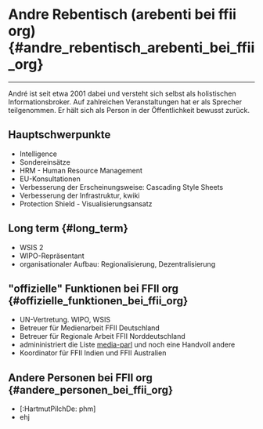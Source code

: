 # Andre Rebentisch (arebenti bei ffii org) {#andre_rebentisch_arebenti_bei_ffii_org}

------------------------------------------------------------------------

André ist seit etwa 2001 dabei und versteht sich selbst als holistischen
Informationsbroker. Auf zahlreichen Veranstaltungen hat er als Sprecher
teilgenommen. Er hält sich als Person in der Öffentlichkeit bewusst
zurück.

## Hauptschwerpunkte

-   Intelligence
-   Sondereinsätze
-   HRM - Human Resource Management
-   EU-Konsultationen
-   Verbesserung der Erscheinungsweise: Cascading Style Sheets
-   Verbesserung der Infrastruktur, kwiki
-   Protection Shield - Visualisierungsansatz

## Long term {#long_term}

-   WSIS 2
-   WIPO-Repräsentant
-   organisationaler Aufbau: Regionalisierung, Dezentralisierung

## \"offizielle\" Funktionen bei FFII org {#offizielle_funktionen_bei_ffii_org}

-   UN-Vertretung. WIPO, WSIS
-   Betreuer für Medienarbeit FFII Deutschland
-   Betreuer für Regionale Arbeit FFII Norddeutschland
-   admininistriert die Liste
    [media-parl](http://lists.ffii.org/mailman/listinfo/media-parl/) und
    noch eine Handvoll andere
-   Koordinator für FFII Indien und FFII Australien

## Andere Personen bei FFII org {#andere_personen_bei_ffii_org}

-   \[:HartmutPilchDe: phm\]
-   ehj

